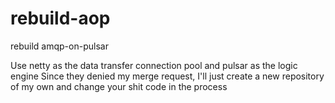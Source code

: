 # rebuild-aop
rebuild amqp-on-pulsar

Use netty as the data transfer connection pool and pulsar as the logic engine
Since they denied my merge request, I'll just create a new repository of my own and change your shit code in the process
